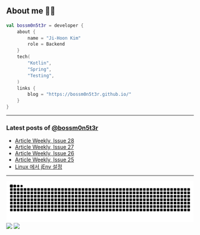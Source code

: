 ## About me 🧑‍💻

```kotlin
val bossm0n5t3r = developer {
    about {
        name = "Ji-Hoon Kim"
        role = Backend
    }
    tech(
        "Kotlin",
        "Spring",
        "Testing",
    )
    links {
        blog = "https://bossm0n5t3r.github.io/"
    }
}
```

---

### Latest posts of [@bossm0n5t3r](https://github.com/bossm0n5t3r)

<!-- BLOG-POST-LIST:START -->
- [Article Weekly, Issue 28](https://bossm0n5t3r.github.io/posts/article-weekly-28/)
- [Article Weekly, Issue 27](https://bossm0n5t3r.github.io/posts/article-weekly-27/)
- [Article Weekly, Issue 26](https://bossm0n5t3r.github.io/posts/article-weekly-26/)
- [Article Weekly, Issue 25](https://bossm0n5t3r.github.io/posts/article-weekly-25/)
- [Linux 에서 jEnv 설정](https://bossm0n5t3r.github.io/posts/jenv-on-linux/)
<!-- BLOG-POST-LIST:END -->

---

![](https://raw.githubusercontent.com/bossm0n5t3r/bossm0n5t3r/output/github-snake.svg)
![](https://streak-stats.demolab.com?user=bossm0n5t3r)
![](https://projecteuler.net/profile/bossm0n5t3r.png)
